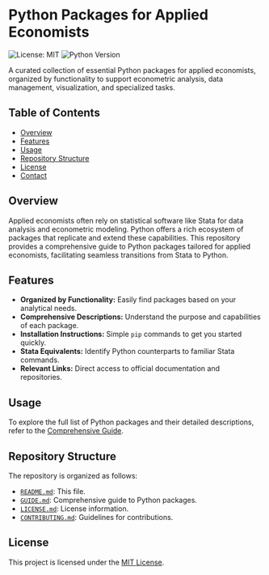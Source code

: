 # Python Packages for Applied Economists

![License: MIT](https://img.shields.io/badge/License-MIT-yellow.svg)
![Python Version](https://img.shields.io/badge/Python-3.8%2B-blue.svg)

A curated collection of essential Python packages for applied economists, organized by functionality to support econometric analysis, data management, visualization, and specialized tasks.

## Table of Contents
- [Overview](#overview)
- [Features](#features)
- [Usage](#usage)
- [Repository Structure](#repository-structure)
- [License](#license)
- [Contact](#contact)

## Overview

Applied economists often rely on statistical software like Stata for data analysis and econometric modeling. Python offers a rich ecosystem of packages that replicate and extend these capabilities. This repository provides a comprehensive guide to Python packages tailored for applied economists, facilitating seamless transitions from Stata to Python.

## Features

- **Organized by Functionality:** Easily find packages based on your analytical needs.
- **Comprehensive Descriptions:** Understand the purpose and capabilities of each package.
- **Installation Instructions:** Simple `pip` commands to get you started quickly.
- **Stata Equivalents:** Identify Python counterparts to familiar Stata commands.
- **Relevant Links:** Direct access to official documentation and repositories.

## Usage

To explore the full list of Python packages and their detailed descriptions, refer to the [Comprehensive Guide](GUIDE.md).

## Repository Structure

The repository is organized as follows:

- [`README.md`](./README.md): This file.
- [`GUIDE.md`](./GUIDE.md): Comprehensive guide to Python packages.
- [`LICENSE.md`](./LICENSE.md): License information.
- [`CONTRIBUTING.md`](./CONTRIBUTING.md): Guidelines for contributions.

## License

This project is licensed under the [MIT License](LICENSE).

